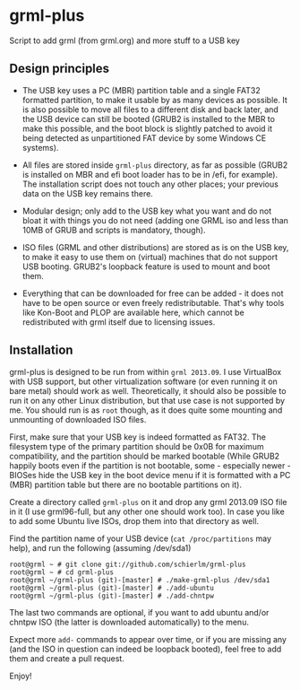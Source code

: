 grml-plus
=========

Script to add grml (from grml.org) and more stuff to a USB key


Design principles
-----------------

- The USB key uses a PC (MBR) partition table and a single FAT32 formatted partition, 
  to make it usable by as many devices as possible. It is also possible to move all 
  files to a different disk and back later, and the USB device can still be booted (GRUB2
  is installed to the MBR to make this possible, and the boot block is slightly patched
  to avoid it being detected as unpartitioned FAT device by some Windows CE systems).
  
- All files are stored inside `grml-plus` directory, as far as possible 
  (GRUB2 is installed on MBR and efi boot loader has to be in /efi, for example). The installation
  script does not touch any other places; your previous data on the USB key remains there.

- Modular design; only add to the USB key what you want and do not bloat it with things you do
  not need (adding one GRML iso and less than 10MB of GRUB and scripts is mandatory, though).

- ISO files (GRML and other distributions) are stored as is on the USB key, to make it easy
  to use them on (virtual) machines that do not support USB booting. GRUB2's loopback feature is
  used to mount and boot them.

- Everything that can be downloaded for free can be added - it does not have to be open source or
  even freely redistributable. That's why tools like Kon-Boot and PLOP are available here, which
  cannot be redistributed with grml itself due to licensing issues.

Installation
------------

grml-plus is designed to be run from within `grml 2013.09`. I use VirtualBox with USB support, but
other virtualization software (or even running it on bare metal) should work as well. Theoretically,
it should also be possible to run it on any other Linux distribution, but that use case is not
supported by me. You should run is as `root` though, as it does quite some mounting and unmounting of
downloaded ISO files.

First, make sure that your USB key is indeed formatted as FAT32. The filesystem type of the primary
partition should be 0x0B for maximum compatibility, and the partition should be marked bootable
(While GRUB2 happily boots even if the partition is not bootable, some - especially newer - BIOSes
hide the USB key in the boot device menu if it is formatted with a PC (MBR) partition table but there
are no bootable partitions on it).

Create a directory called `grml-plus` on it and drop any grml 2013.09 ISO file in it (I use grml96-full,
but any other one should work too). In case you like to add some Ubuntu live ISOs, drop them into that
directory as well.

Find the partition name of your USB device (`cat /proc/partitions` may help), and run the following
(assuming /dev/sda1)

    root@grml ~ # git clone git://github.com/schierlm/grml-plus
    root@grml ~ # cd grml-plus
    root@grml ~/grml-plus (git)-[master] # ./make-grml-plus /dev/sda1
    root@grml ~/grml-plus (git)-[master] # ./add-ubuntu
    root@grml ~/grml-plus (git)-[master] # ./add-chntpw

The last two commands are optional, if you want to add ubuntu and/or chntpw ISO (the latter is downloaded
automatically) to the menu.

Expect more `add-` commands to appear over time, or if you are missing any (and the ISO in question can
indeed be loopback booted), feel free to add them and create a pull request.


Enjoy!
